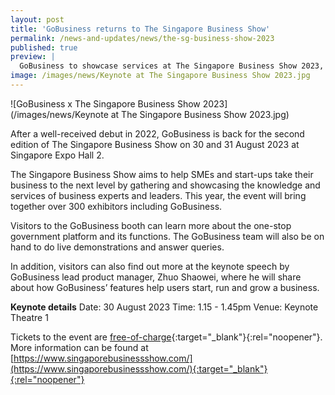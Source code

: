```yaml
---
layout: post
title: 'GoBusiness returns to The Singapore Business Show'
permalink: /news-and-updates/news/the-sg-business-show-2023
published: true
preview: |
  GoBusiness to showcase services at The Singapore Business Show 2023, with a keynote speech on how the platform helps business owners.
image: /images/news/Keynote at The Singapore Business Show 2023.jpg
---
```


![GoBusiness x The Singapore Business Show 2023](/images/news/Keynote at The Singapore Business Show 2023.jpg)

After a well-received debut in 2022, GoBusiness is back for the second edition of The Singapore Business Show on 30 and 31 August 2023 at Singapore Expo Hall 2.

The Singapore Business Show aims to help SMEs and start-ups take their business to the next level by gathering and showcasing the knowledge and services of business experts and leaders. This year, the event will bring together over 300 exhibitors including GoBusiness.

Visitors to the GoBusiness booth can learn more about the one-stop government platform and its functions. The GoBusiness team will also be on hand to do live demonstrations and answer queries.

In addition, visitors can also find out more at the keynote speech by GoBusiness lead product manager, Zhuo Shaowei, where he will share about how GoBusiness’ features help users start, run and grow a business. 

**Keynote details**
Date: 30 August 2023
Time: 1.15 - 1.45pm
Venue: Keynote Theatre 1


Tickets to the event are [free-of-charge](https://eventdata.uk/Forms/Form.aspx?FormRef=SBS83Visitor&TrackingCode=GovTech){:target="_blank"}{:rel="noopener"}. More information can be found at [https://www.singaporebusinessshow.com/](https://www.singaporebusinessshow.com/){:target="_blank"}{:rel="noopener"}


<script src="/jquery/jquery.min.js"></script>
<script src="/jquery/bp-menu-new-tab.js"></script>
